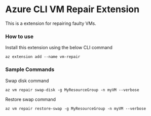 # Azure CLI VM Repair Extension #
This is a extension for repairing faulty VMs.

### How to use ###
Install this extension using the below CLI command
```
az extension add --name vm-repair
```

### Sample Commands ###
Swap disk command
```
az vm repair swap-disk -g MyResourceGroup -n myVM --verbose
```
Restore swap command
```
az vm repair restore-swap -g MyResourceGroup -n myVM --verbose
```